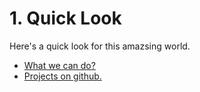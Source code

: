 # 1. Quick Look
Here's a quick look for this amazsing world.

* [What we can do?](what_we_can_do.md)
* [Projects on github.](projects_on_github.md)